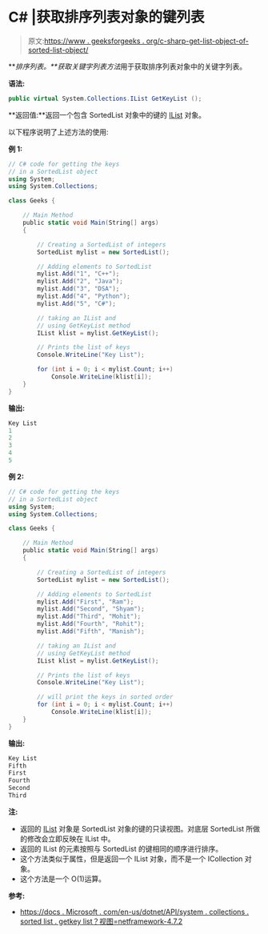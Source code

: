 # C# |获取排序列表对象的键列表

> 原文:[https://www . geeksforgeeks . org/c-sharp-get-list-object-of-sorted-list-object/](https://www.geeksforgeeks.org/c-sharp-getting-the-list-of-keys-of-a-sortedlist-object/)

***排序列表。**获取关键字列表方法*用于获取排序列表对象中的关键字列表。

**语法:**

```cs
public virtual System.Collections.IList GetKeyList ();
```

**返回值:**返回一个包含 SortedList 对象中的键的 [IList](https://docs.microsoft.com/en-us/dotnet/api/system.collections.ilist?view=netframework-4.7.2) 对象。

以下程序说明了上述方法的使用:

**例 1:**

```cs
// C# code for getting the keys
// in a SortedList object
using System;
using System.Collections;

class Geeks {

    // Main Method
    public static void Main(String[] args)
    {

        // Creating a SortedList of integers
        SortedList mylist = new SortedList();

        // Adding elements to SortedList
        mylist.Add("1", "C++");
        mylist.Add("2", "Java");
        mylist.Add("3", "DSA");
        mylist.Add("4", "Python");
        mylist.Add("5", "C#");

        // taking an IList and
        // using GetKeyList method
        IList klist = mylist.GetKeyList();

        // Prints the list of keys
        Console.WriteLine("Key List");

        for (int i = 0; i < mylist.Count; i++)
            Console.WriteLine(klist[i]);
    }
}
```

**输出:**

```cs
Key List
1
2
3
4
5

```

**例 2:**

```cs
// C# code for getting the keys
// in a SortedList object
using System;
using System.Collections;

class Geeks {

    // Main Method
    public static void Main(String[] args)
    {

        // Creating a SortedList of integers
        SortedList mylist = new SortedList();

        // Adding elements to SortedList
        mylist.Add("First", "Ram");
        mylist.Add("Second", "Shyam");
        mylist.Add("Third", "Mohit");
        mylist.Add("Fourth", "Rohit");
        mylist.Add("Fifth", "Manish");

        // taking an IList and
        // using GetKeyList method
        IList klist = mylist.GetKeyList();

        // Prints the list of keys
        Console.WriteLine("Key List");

        // will print the keys in sorted order
        for (int i = 0; i < mylist.Count; i++)
            Console.WriteLine(klist[i]);
    }
}
```

**输出:**

```cs
Key List
Fifth
First
Fourth
Second
Third

```

**注:**

*   返回的 [IList](https://docs.microsoft.com/en-us/dotnet/api/system.collections.ilist?view=netframework-4.7.2) 对象是 SortedList 对象的键的只读视图。对底层 SortedList 所做的修改会立即反映在 IList 中。
*   返回的 IList 的元素按照与 SortedList 的键相同的顺序进行排序。
*   这个方法类似于属性，但是返回一个 IList 对象，而不是一个 ICollection 对象。
*   这个方法是一个 O(1)运算。

**参考:**

*   [https://docs . Microsoft . com/en-us/dotnet/API/system . collections . sorted list . getkey list？视图=netframework-4.7.2](https://docs.microsoft.com/en-us/dotnet/api/system.collections.sortedlist.getkeylist?view=netframework-4.7.2)